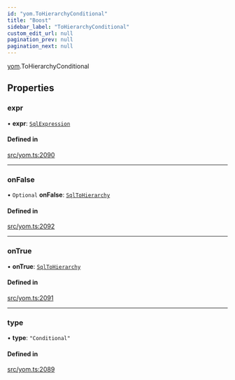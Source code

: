 ```yaml
---
id: "yom.ToHierarchyConditional"
title: "Boost"
sidebar_label: "ToHierarchyConditional"
custom_edit_url: null
pagination_prev: null
pagination_next: null
---
```


[yom](../namespaces/yom.md).ToHierarchyConditional

## Properties

### expr

• **expr**: [`SqlExpression`](../namespaces/yom.md#sqlexpression)

#### Defined in

[src/yom.ts:2090](https://github.com/yolmio/boost/blob/5cada48/src/yom.ts#L2090)

___

### onFalse

• `Optional` **onFalse**: [`SqlToHierarchy`](../namespaces/yom.md#sqltohierarchy)

#### Defined in

[src/yom.ts:2092](https://github.com/yolmio/boost/blob/5cada48/src/yom.ts#L2092)

___

### onTrue

• **onTrue**: [`SqlToHierarchy`](../namespaces/yom.md#sqltohierarchy)

#### Defined in

[src/yom.ts:2091](https://github.com/yolmio/boost/blob/5cada48/src/yom.ts#L2091)

___

### type

• **type**: ``"Conditional"``

#### Defined in

[src/yom.ts:2089](https://github.com/yolmio/boost/blob/5cada48/src/yom.ts#L2089)
